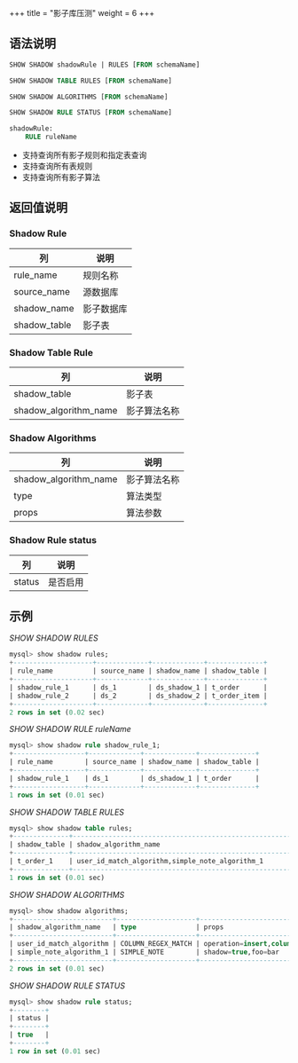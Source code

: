 +++
title = "影子库压测"
weight = 6 
+++

## 语法说明

```sql
SHOW SHADOW shadowRule | RULES [FROM schemaName]

SHOW SHADOW TABLE RULES [FROM schemaName]

SHOW SHADOW ALGORITHMS [FROM schemaName]

SHOW SHADOW RULE STATUS [FROM schemaName]

shadowRule: 
    RULE ruleName
```
- 支持查询所有影子规则和指定表查询
- 支持查询所有表规则
- 支持查询所有影子算法

## 返回值说明

### Shadow Rule

| 列           | 说明         |
| ------------ | ----------- |
| rule_name    | 规则名称     |
| source_name  | 源数据库     |
| shadow_name  | 影子数据库   |
| shadow_table | 影子表       |

### Shadow Table Rule

| 列                     | 说明           |
| ----------------------| ---------------|
| shadow_table          | 影子表          |
| shadow_algorithm_name | 影子算法名称     |

### Shadow Algorithms

| 列                    | 说明          |
| -------------------   | ------------ |
| shadow_algorithm_name | 影子算法名称   |
| type                  | 算法类型      |
| props                 | 算法参数      |

### Shadow Rule status

| 列                    | 说明          |
| -------------------   | ------------ |
| status                | 是否启用      |

## 示例

*SHOW SHADOW RULES*

```sql
mysql> show shadow rules;
+--------------------+-------------+-------------+--------------+
| rule_name          | source_name | shadow_name | shadow_table |
+--------------------+-------------+-------------+--------------+
| shadow_rule_1      | ds_1        | ds_shadow_1 | t_order      |
| shadow_rule_2      | ds_2        | ds_shadow_2 | t_order_item |
+--------------------+-------------+-------------+--------------+
2 rows in set (0.02 sec)
```
*SHOW SHADOW RULE ruleName*

```sql
mysql> show shadow rule shadow_rule_1;
+------------------+-------------+-------------+--------------+
| rule_name        | source_name | shadow_name | shadow_table |
+------------------+-------------+-------------+--------------+
| shadow_rule_1    | ds_1        | ds_shadow_1 | t_order      |
+------------------+-------------+-------------+--------------+
1 rows in set (0.01 sec)
```

*SHOW SHADOW TABLE RULES*

```sql
mysql> show shadow table rules;
+--------------+--------------------------------------------------------------------------------+
| shadow_table | shadow_algorithm_name                                                          |
+--------------+--------------------------------------------------------------------------------+
| t_order_1    | user_id_match_algorithm,simple_note_algorithm_1                                |  
+--------------+--------------------------------------------------------------------------------+
1 rows in set (0.01 sec)
```

*SHOW SHADOW ALGORITHMS*

```sql
mysql> show shadow algorithms;
+-------------------------+--------------------+-------------------------------------------+
| shadow_algorithm_name   | type               | props                                     |
+-------------------------+--------------------+-------------------------------------------+
| user_id_match_algorithm | COLUMN_REGEX_MATCH | operation=insert,column=user_id,regex=[1] |
| simple_note_algorithm_1 | SIMPLE_NOTE        | shadow=true,foo=bar                       |
+-------------------------+--------------------+-------------------------------------------+
2 rows in set (0.01 sec)
```

*SHOW SHADOW RULE STATUS*

```sql
mysql> show shadow rule status;
+--------+
| status |
+--------+
| true   |
+--------+
1 row in set (0.01 sec)
```
